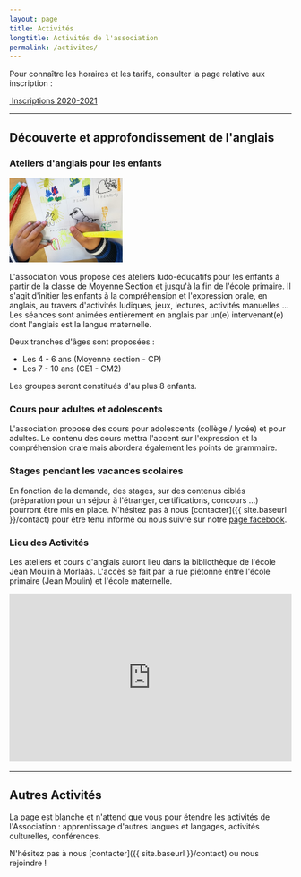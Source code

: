 ```yaml
---
layout: page
title: Activités
longtitle: Activités de l'association
permalink: /activites/
---
```


Pour connaître les horaires et les tarifs, consulter la page relative aux
inscription :

<p class="text-center">
    <a href="{{ site.baseurl }}{% post_url 2020-08-26-inscription2020-2021 %}" role="button" class="btn btn-lg btn-success" aria-label="Remove">
        <span class="far fa-check-circle" aria-hidden="true"></span>
        &nbsp;Inscriptions 2020-2021
    </a>
</p>

---

## Découverte et approfondissement de l'anglais

### Ateliers d'anglais pour les enfants

<img class="pull-right" src="/assets/img/painting.jpg" style="min-width:30%;max-width:40%;" />

L'association vous propose des ateliers ludo-éducatifs pour les enfants à partir
de la classe de Moyenne Section et jusqu'à la fin de l'école primaire.
Il s'agit d'initier les enfants à la compréhension et l'expression orale,
en anglais, au travers d'activités ludiques, jeux, lectures, activités manuelles ...
Les séances sont animées entièrement en anglais par un(e) intervenant(e) dont
l'anglais est la langue maternelle.

Deux tranches d'âges sont proposées :
* Les 4 - 6 ans (Moyenne section - CP)
* Les 7 - 10 ans (CE1 - CM2)

Les groupes seront constitués d'au plus 8 enfants.

### Cours pour adultes et adolescents

L'association propose des cours pour adolescents (collège / lycée) et pour adultes.
Le contenu des cours mettra l'accent sur l'expression et la compréhension orale
mais abordera également les points de grammaire.

### Stages pendant les vacances scolaires

En fonction de la demande, des stages, sur des contenus ciblés (préparation
pour un séjour à l'étranger, certifications, concours ...) pourront être mis en
place. N'hésitez pas à nous [contacter]({{ site.baseurl }}/contact) pour être
tenu informé ou nous suivre sur notre [page facebook](https://www.facebook.com/MLangues).


### Lieu des Activités

Les ateliers et cours d'anglais auront lieu dans la bibliothèque de l'école
Jean Moulin à Morlaàs. L'accès se fait par la rue piétonne entre l'école
primaire (Jean Moulin) et l'école maternelle.

<iframe width="100%" height="300px" frameborder="0" allowfullscreen src="https://umap.openstreetmap.fr/fr/map/mlangues_358859?scaleControl=false&miniMap=false&scrollWheelZoom=true&zoomControl=true&allowEdit=false&moreControl=true&searchControl=null&tilelayersControl=null&embedControl=null&datalayersControl=true&onLoadPanel=undefined&captionBar=false"></iframe>


---

## Autres Activités

La page est blanche et n'attend que vous pour étendre les activités de
l'Association : apprentissage d'autres langues et langages, activités culturelles,
conférences.

N'hésitez pas à nous [contacter]({{ site.baseurl }}/contact) ou nous rejoindre !
